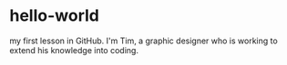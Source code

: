 # hello-world
my first lesson in GitHub. 
I'm Tim, a graphic designer who is working to extend his knowledge into coding.
